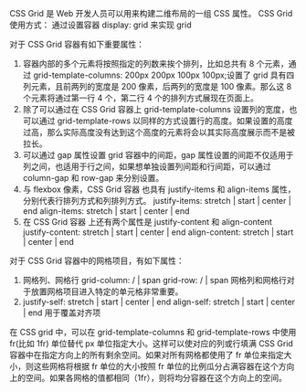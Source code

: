 CSS Grid 是 Web 开发人员可以用来构建二维布局的一组 CSS 属性。
CSS Grid 使用方式：
通过设置容器 display: grid 来实现 grid

对于 CSS Grid 容器有如下重要属性：

1. 容器内部的多个元素将按照指定的列数来挨个排列，比如总共有 8 个元素，通过 grid-template-columns: 200px 200px 100px 100px;设置了 grid 具有四列元素，且前两列的宽度是 200 像素，后两列的宽度是 100 像素。那么这 8 个元素将通过第一行 4 个，第二行 4 个的排列方式展现在页面上。
2. 除了可以通过在 CSS Grid 容器上 grid-template-columns 设置列的宽度，也可以通过 grid-template-rows 以同样的方式设置行的高度。如果设置的高度过高，那么实际高度没有达到这个高度的元素将会以其实际高度展示而不是被拉长。
3. 可以通过 gap 属性设置 grid 容器中的间距，gap 属性设置的间距不仅适用于列之间，也适用于行之间，如果想单独设置列间距和行间距，可以通过 column-gap 和 row-gap 来分别设置。
4. 与 flexbox 像素，CSS Grid 容器 也具有 justify-items 和 align-items 属性，分别代表行排列方式和列排列方式。
   justify-items: stretch | start | center | end
   align-items: stretch | start | center | end
5. 在 CSS Grid 容器 上还有两个属性是 justify-content 和 align-content
   justify-content: stretch | start | center | end
   align-content: stretch | start | center | end

对于 CSS Grid 容器中的网格项目，有如下属性：

1. 网格列、网格行
   grid-column: <start line> / <end line> | span <number>
   grid-row: <start line> / <end line> | span <number>
   网格列和网格行对于放置网格项目进入特定的单元格非常重要。
2. justify-self: stretch | start | center | end
   align-self: stretch | start | center | end
   用于覆盖对齐项

在 CSS grid 中，可以在 grid-template-columns 和 grid-template-rows 中使用 fr(比如 1fr) 单位替代 px 单位指定大小。这样可以使对应的列或行填满 CSS Grid 容器中在指定方向上的所有剩余空间。如果对所有网格都使用了 fr 单位来指定大小，则这些网格将根据 fr 单位的大小按照 fr 单位的比例瓜分占满容器在这个方向上的空间。如果各网格的值都相同（1fr），则将均分容器在这个方向上的空间。
